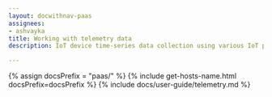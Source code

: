 ```yaml
---
layout: docwithnav-paas
assignees:
- ashvayka
title: Working with telemetry data
description: IoT device time-series data collection using various IoT protocols and Klyff telemetry feature

---
```


{% assign docsPrefix = "paas/" %}
{% include get-hosts-name.html docsPrefix=docsPrefix %}
{% include docs/user-guide/telemetry.md %}
